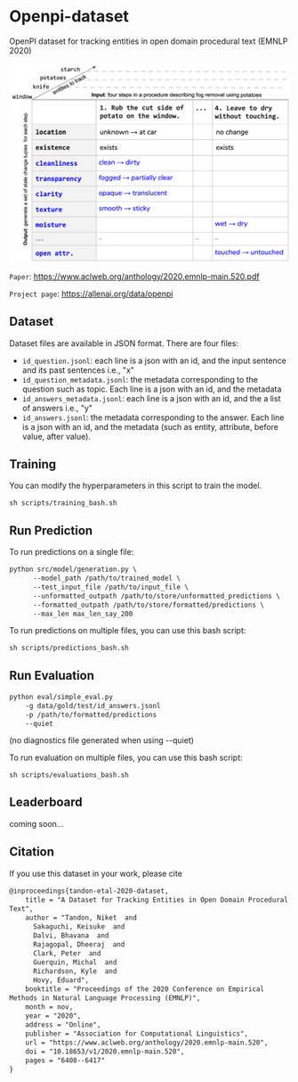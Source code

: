 # Openpi-dataset
OpenPI dataset for tracking entities in open domain procedural text
(EMNLP 2020)

![Openpi Task](data/figs/figure-introduction.png)

`Paper`: 
https://www.aclweb.org/anthology/2020.emnlp-main.520.pdf

`Project page`: https://allenai.org/data/openpi

## Dataset

Dataset files are available in JSON format. There are four files:
  - `id_question.jsonl`: each line is a json with an id, and the input sentence and its past sentences i.e., "x"
  - `id_question_metadata.jsonl`: the metadata corresponding to the question such as topic. Each line is a json with an id, and the metadata
  - `id_answers_metadata.jsonl`: each line is a json with an id, and the a list of answers i.e., "y"
  - `id_answers.jsonl`: the metadata corresponding to the answer. Each line is a json with an id, and the metadata (such as entity, attribute, before value, after value).


## Training 

You can modify the hyperparameters in this script to train the model.
```
sh scripts/training_bash.sh
```

## Run Prediction

To run predictions on a single file:
```
python src/model/generation.py \
      --model_path /path/to/trained_model \
      --test_input_file /path/to/input_file \
      --unformatted_outpath /path/to/store/unformatted_predictions \
      --formatted_outpath /path/to/store/formatted/predictions \
      --max_len max_len_say_200
```

To run predictions on multiple files, you can use this bash script:
```
sh scripts/predictions_bash.sh
```

## Run Evaluation

```
python eval/simple_eval.py 
    -g data/gold/test/id_answers.jsonl
    -p /path/to/formatted/predictions 
    --quiet
```
(no diagnostics file generated when using --quiet)

To run evaluation on multiple files, you can use this bash script:
```
sh scripts/evaluations_bash.sh
```


## Leaderboard

coming soon...

## Citation

If you use this dataset in your work, please cite
```
@inproceedings{tandon-etal-2020-dataset,
    title = "A Dataset for Tracking Entities in Open Domain Procedural Text",
    author = "Tandon, Niket  and
      Sakaguchi, Keisuke  and
      Dalvi, Bhavana  and
      Rajagopal, Dheeraj  and
      Clark, Peter  and
      Guerquin, Michal  and
      Richardson, Kyle  and
      Hovy, Eduard",
    booktitle = "Proceedings of the 2020 Conference on Empirical Methods in Natural Language Processing (EMNLP)",
    month = nov,
    year = "2020",
    address = "Online",
    publisher = "Association for Computational Linguistics",
    url = "https://www.aclweb.org/anthology/2020.emnlp-main.520",
    doi = "10.18653/v1/2020.emnlp-main.520",
    pages = "6408--6417"
}
```